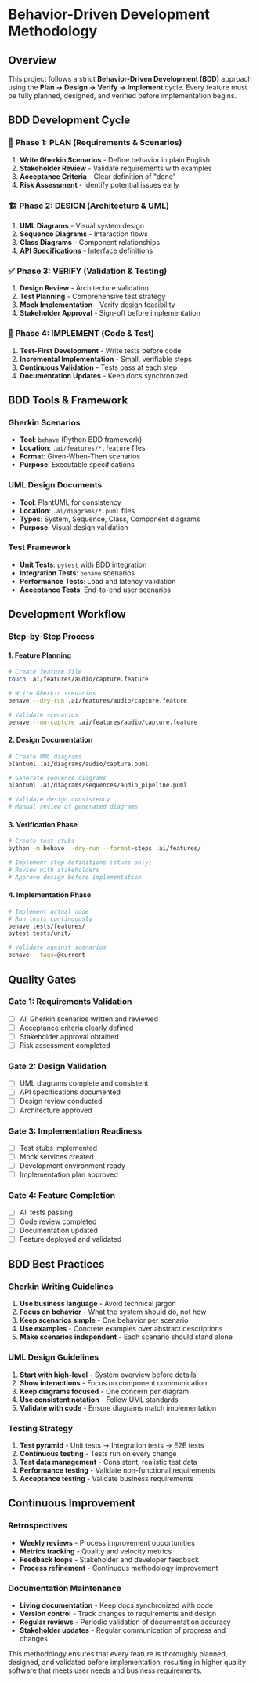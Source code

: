 # Behavior-Driven Development Methodology

## Overview

This project follows a strict **Behavior-Driven Development (BDD)** approach using the **Plan → Design → Verify → Implement** cycle. Every feature must be fully planned, designed, and verified before implementation begins.

## BDD Development Cycle

### 🎯 **Phase 1: PLAN** (Requirements & Scenarios)
1. **Write Gherkin Scenarios** - Define behavior in plain English
2. **Stakeholder Review** - Validate requirements with examples
3. **Acceptance Criteria** - Clear definition of "done"
4. **Risk Assessment** - Identify potential issues early

### 🏗️ **Phase 2: DESIGN** (Architecture & UML)
1. **UML Diagrams** - Visual system design
2. **Sequence Diagrams** - Interaction flows
3. **Class Diagrams** - Component relationships
4. **API Specifications** - Interface definitions

### ✅ **Phase 3: VERIFY** (Validation & Testing)
1. **Design Review** - Architecture validation
2. **Test Planning** - Comprehensive test strategy
3. **Mock Implementation** - Verify design feasibility
4. **Stakeholder Approval** - Sign-off before implementation

### 🚀 **Phase 4: IMPLEMENT** (Code & Test)
1. **Test-First Development** - Write tests before code
2. **Incremental Implementation** - Small, verifiable steps
3. **Continuous Validation** - Tests pass at each step
4. **Documentation Updates** - Keep docs synchronized

## BDD Tools & Framework

### Gherkin Scenarios
- **Tool**: `behave` (Python BDD framework)
- **Location**: `.ai/features/*.feature` files
- **Format**: Given-When-Then scenarios
- **Purpose**: Executable specifications

### UML Design Documents
- **Tool**: PlantUML for consistency
- **Location**: `.ai/diagrams/*.puml` files
- **Types**: System, Sequence, Class, Component diagrams
- **Purpose**: Visual design validation

### Test Framework
- **Unit Tests**: `pytest` with BDD integration
- **Integration Tests**: `behave` scenarios
- **Performance Tests**: Load and latency validation
- **Acceptance Tests**: End-to-end user scenarios

## Development Workflow

### Step-by-Step Process

#### 1. Feature Planning
```bash
# Create feature file
touch .ai/features/audio/capture.feature

# Write Gherkin scenarios
behave --dry-run .ai/features/audio/capture.feature

# Validate scenarios
behave --no-capture .ai/features/audio/capture.feature
```

#### 2. Design Documentation
```bash
# Create UML diagrams
plantuml .ai/diagrams/audio/capture.puml

# Generate sequence diagrams
plantuml .ai/diagrams/sequences/audio_pipeline.puml

# Validate design consistency
# Manual review of generated diagrams
```

#### 3. Verification Phase
```bash
# Create test stubs
python -m behave --dry-run --format=steps .ai/features/

# Implement step definitions (stubs only)
# Review with stakeholders
# Approve design before implementation
```

#### 4. Implementation Phase
```bash
# Implement actual code
# Run tests continuously
behave tests/features/
pytest tests/unit/

# Validate against scenarios
behave --tags=@current
```

## Quality Gates

### Gate 1: Requirements Validation
- [ ] All Gherkin scenarios written and reviewed
- [ ] Acceptance criteria clearly defined
- [ ] Stakeholder approval obtained
- [ ] Risk assessment completed

### Gate 2: Design Validation
- [ ] UML diagrams complete and consistent
- [ ] API specifications documented
- [ ] Design review conducted
- [ ] Architecture approved

### Gate 3: Implementation Readiness
- [ ] Test stubs implemented
- [ ] Mock services created
- [ ] Development environment ready
- [ ] Implementation plan approved

### Gate 4: Feature Completion
- [ ] All tests passing
- [ ] Code review completed
- [ ] Documentation updated
- [ ] Feature deployed and validated

## BDD Best Practices

### Gherkin Writing Guidelines
1. **Use business language** - Avoid technical jargon
2. **Focus on behavior** - What the system should do, not how
3. **Keep scenarios simple** - One behavior per scenario
4. **Use examples** - Concrete examples over abstract descriptions
5. **Make scenarios independent** - Each scenario should stand alone

### UML Design Guidelines
1. **Start with high-level** - System overview before details
2. **Show interactions** - Focus on component communication
3. **Keep diagrams focused** - One concern per diagram
4. **Use consistent notation** - Follow UML standards
5. **Validate with code** - Ensure diagrams match implementation

### Testing Strategy
1. **Test pyramid** - Unit tests → Integration tests → E2E tests
2. **Continuous testing** - Tests run on every change
3. **Test data management** - Consistent, realistic test data
4. **Performance testing** - Validate non-functional requirements
5. **Acceptance testing** - Validate business requirements

## Continuous Improvement

### Retrospectives
- **Weekly reviews** - Process improvement opportunities
- **Metrics tracking** - Quality and velocity metrics
- **Feedback loops** - Stakeholder and developer feedback
- **Process refinement** - Continuous methodology improvement

### Documentation Maintenance
- **Living documentation** - Keep docs synchronized with code
- **Version control** - Track changes to requirements and design
- **Regular reviews** - Periodic validation of documentation accuracy
- **Stakeholder updates** - Regular communication of progress and changes

This methodology ensures that every feature is thoroughly planned, designed, and validated before implementation, resulting in higher quality software that meets user needs and business requirements.
